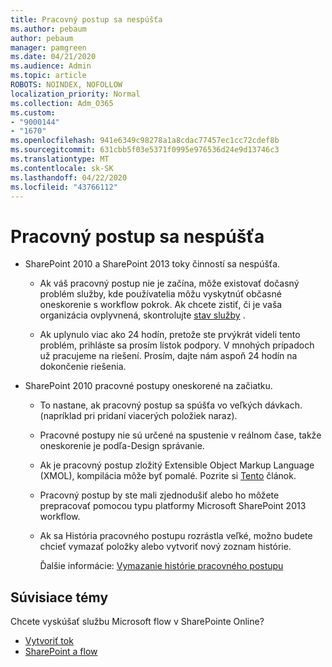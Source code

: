 ```yaml
---
title: Pracovný postup sa nespúšťa
ms.author: pebaum
author: pebaum
manager: pamgreen
ms.date: 04/21/2020
ms.audience: Admin
ms.topic: article
ROBOTS: NOINDEX, NOFOLLOW
localization_priority: Normal
ms.collection: Adm_O365
ms.custom:
- "9000144"
- "1670"
ms.openlocfilehash: 941e6349c98278a1a8cdac77457ec1cc72cdef8b
ms.sourcegitcommit: 631cbb5f03e5371f0995e976536d24e9d13746c3
ms.translationtype: MT
ms.contentlocale: sk-SK
ms.lasthandoff: 04/22/2020
ms.locfileid: "43766112"
---
```

# <a name="workflow-is-not-starting"></a>Pracovný postup sa nespúšťa

- SharePoint 2010 a SharePoint 2013 toky činností sa nespúšťa.

    - Ak váš pracovný postup nie je začína, môže existovať dočasný problém služby, kde používatelia môžu vyskytnúť občasné oneskorenie s workflow pokrok. Ak chcete zistiť, či je vaša organizácia ovplyvnená, skontrolujte [stav služby](https:/admin.microsoft.com/AdminPortal/Home#/servicehealth) .

    - Ak uplynulo viac ako 24 hodín, pretože ste prvýkrát videli tento problém, prihláste sa prosím lístok podpory. V mnohých prípadoch už pracujeme na riešení. Prosím, dajte nám aspoň 24 hodín na dokončenie riešenia.

- SharePoint 2010 pracovné postupy oneskorené na začiatku.

    - To nastane, ak pracovný postup sa spúšťa vo veľkých dávkach. (napríklad pri pridaní viacerých položiek naraz).

    - Pracovné postupy nie sú určené na spustenie v reálnom čase, takže oneskorenie je podľa-Design správanie.

   -  Ak je pracovný postup zložitý Extensible Object Markup Language (XMOL), kompilácia môže byť pomalé. Pozrite si [Tento](https://support.microsoft.com//kb/3043697) článok.

    - Pracovný postup by ste mali zjednodušiť alebo ho môžete prepracovať pomocou typu platformy Microsoft SharePoint 2013 workflow.

    - Ak sa História pracovného postupu rozrástla veľké, možno budete chcieť vymazať položky alebo vytvoriť nový zoznam histórie.

        Ďalšie informácie: [Vymazanie histórie pracovného postupu](https://blogs.technet.microsoft.com/marj/2015/08/07/sharepoint-2010-workflows-best-practice-purge-workflow-history-list-items/)


## <a name="related-topics"></a>Súvisiace témy
Chcete vyskúšať službu Microsoft flow v SharePointe Online?
- [Vytvoriť tok](https://support.office.com/article/Create-a-flow-for-a-list-or-library-in-SharePoint-Online-or-OneDrive-for-Business-a9c3e03b-0654-46af-a254-20252e580d01) 
- [SharePoint a flow](https://flow.microsoft.com/blog/sharepoint-and-flow/) 


